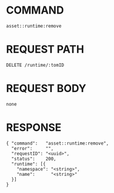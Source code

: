 # COMMAND

`asset::runtime:remove`

# REQUEST PATH

```
DELETE /runtime/:tomID
```

# REQUEST BODY

```
none
```

# RESPONSE

```
{ "command":   "asset::runtime:remove",
  "error":     "",
  "requestID": "<uuid>",
  "status":    200,
  "runtime": [{
    "namespace": "<string>",
    "name":      "<string>"
  }]
}
```
